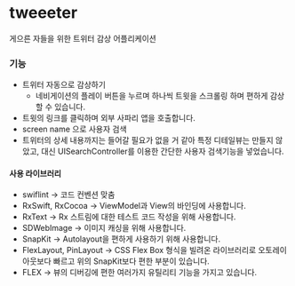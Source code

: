 # tweeeter
게으른 자들을 위한 트위터 감상 어플리케이션



### 기능

* 트위터 자동으로 감상하기
  * 네비게이션의 플레이 버튼을 누르며 하나씩 트윗을 스크롤링 하며 편하게 감상할 수 있습니다.
* 트윗의 링크를 클릭하며 외부 사파리 앱을 호출합니다.
* screen name 으로 사용자 검색
* 트위터의 상세 내용까지는 들어갈 필요가 없을 거 같아 특정 디테일뷰는 만들지 않았고, 대신 UISearchController를 이용한 간단한 사용자 검색기능을 넣었습니다.

#### 사용 라이브러리

* swiflint -> 코드 컨벤션 맞춤
* RxSwift, RxCocoa -> ViewModel과 View의 바인딩에 사용합니다.
* RxText -> Rx 스트림에 대한 테스트 코드 작성을 위해 사용합니다.
* SDWebImage -> 이미지 캐싱을 위해 사용합니다.
* SnapKit -> Autolayout을 편하게 사용하기 위해 사용합니다.
* FlexLayout, PinLayout -> CSS Flex Box 형식을 빌려온 라이브러리로 오토레이아웃보다 빠르고 위의 SnapKit보다 편한 부분이 있습니다.
* FLEX -> 뷰의 디버깅에 편한 여러가지 유틸리티 기능을 가지고 있습니다.
